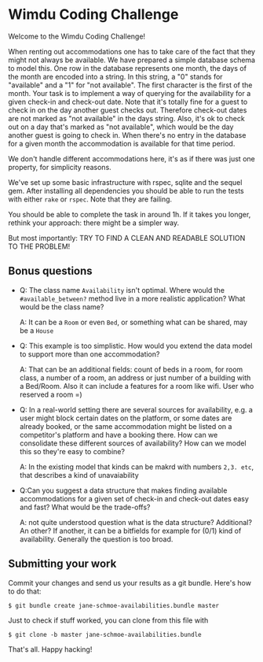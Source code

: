 # Wimdu Coding Challenge

Welcome to the Wimdu Coding Challenge!

When renting out accommodations one has to take care of the fact that
they might not always be available. We have prepared a simple database
schema to model this. One row in the database represents one month,
the days of the month are encoded into a string. In this string, a "0"
stands for "available" and a "1" for "not available". The first
character is the first of the month. Your task is to implement a way
of querying for the availability for a given check-in and check-out
date. Note that it's totally fine for a guest to check in on the day
another guest checks out. Therefore check-out dates are not marked as
"not available" in the days string. Also, it's ok to check out on a
day that's marked as "not available", which would be the day another
guest is going to check in. When there's no entry in the database for
a given month the accommodation is available for that time period.

We don't handle different accommodations here, it's as if there was
just one property, for simplicity reasons.

We've set up some basic infrastructure with rspec, sqlite and the
sequel gem. After installing all dependencies you should be able to
run the tests with either `rake` or `rspec`. Note that they are
failing.

You should be able to complete the task in around 1h. If it takes you
longer, rethink your approach: there might be a simpler way.

But most importantly: TRY TO FIND A CLEAN AND READABLE SOLUTION TO THE
PROBLEM!

## Bonus questions

- Q: The class name `Availability` isn't optimal. Where would the
  `#available_between?` method live in a more realistic application?
  What would be the class name?

  A: It can be a `Room` or even `Bed`, or something what can be shared,
  may be a `House`

- Q: This example is too simplistic. How would you extend the data model
  to support more than one accommodation?

  A: That can be an additional fields: count of beds in a room, for room class,
  a number of a room, an address or just number of a building with a Bed/Room.
  Also it can include a features for a room like wifi. User who reserved a room =)

- Q: In a real-world setting there are several sources for availability,
  e.g. a user might block certain dates on the platform, or some dates
  are already booked, or the same accommodation might be listed on a
  competitor's platform and have a booking there. How can we
  consolidate these different sources of availability? How can we
  model this so they're easy to combine?

  A: In the existing model that kinds can be makrd with numbers `2,3. etc`,  that
  describes a kind of unavaiability

- Q:Can you suggest a data structure that makes finding available
  accommodations for a given set of check-in and check-out dates easy
  and fast? What would be the trade-offs?

  A: not quite understood question what is the data structure? Additional? An other?
  If another, it can be a bitfields for example for (0/1) kind of availability.
  Generally the question is too broad.

## Submitting your work

Commit your changes and send us your results as a git bundle. Here's
how to do that:

    $ git bundle create jane-schmoe-availabilities.bundle master

Just to check if stuff worked, you can clone from this file with

    $ git clone -b master jane-schmoe-availabilities.bundle

That's all. Happy hacking!
